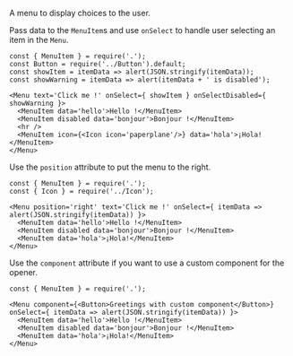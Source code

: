 A menu to display choices to the user.

Pass data to the `MenuItem`s and use `onSelect` to handle user selecting
an item in the `Menu`.

```
const { MenuItem } = require('.');
const Button = require('../Button').default;
const showItem = itemData => alert(JSON.stringify(itemData));
const showWarning = itemData => alert(itemData + ' is disabled');

<Menu text='Click me !' onSelect={ showItem } onSelectDisabled={ showWarning }>
  <MenuItem data='hello'>Hello !</MenuItem>
  <MenuItem disabled data='bonjour'>Bonjour !</MenuItem>
  <hr />
  <MenuItem icon={<Icon icon='paperplane'/>} data='hola'>¡Hola!</MenuItem>
</Menu>
```

Use the `position` attribute to put the menu to the right.

```
const { MenuItem } = require('.');
const { Icon } = require('../Icon');

<Menu position='right' text='Click me !' onSelect={ itemData => alert(JSON.stringify(itemData)) }>
  <MenuItem data='hello'>Hello !</MenuItem>
  <MenuItem disabled data='bonjour'>Bonjour !</MenuItem>
  <MenuItem data='hola'>¡Hola!</MenuItem>
</Menu>
```

Use the `component` attribute if you want to use a custom component for the
opener.

```
const { MenuItem } = require('.');

<Menu component={<Button>Greetings with custom component</Button>} onSelect={ itemData => alert(JSON.stringify(itemData)) }>
  <MenuItem data='hello'>Hello !</MenuItem>
  <MenuItem disabled data='bonjour'>Bonjour !</MenuItem>
  <MenuItem data='hola'>¡Hola!</MenuItem>
</Menu>
```
